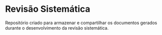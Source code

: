 # Revisão Sistemática

Repositório criado para armazenar e compartilhar os documentos gerados durante o desenvolvimento da revisão sistemática.

